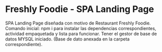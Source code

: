 # Freshly Foodie - SPA Landing Page

SPA Landing Page diseñada con motivo de Restaurant Freshly Foodie.
Comando inicial: npm i para instalar las dependencias correspondientes, actividad empaquetada y lista para funcionar.
Tener el gestor de base de datos MYSQL iniciado. (Base de dato anexada en la carpeta correspondiente).
